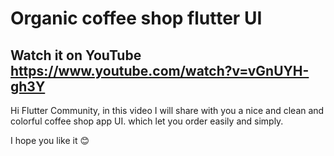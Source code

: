 # Organic coffee shop flutter UI



## Watch it on YouTube https://www.youtube.com/watch?v=vGnUYH-gh3Y



Hi Flutter Community, in this video I will share with you a nice and clean and colorful coffee shop app UI. which let you order easily and simply.

I hope you like it 😊



